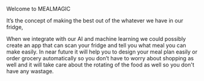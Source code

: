 Welcome to MEALMAGIC 

It’s the concept of making the best out of the whatever we have in our fridge, 

When we integrate with our AI and machine learning we could possibly create an app that can scan your fridge and tell you what meal you can make easily. In near future it will help you to design your meal plan easily or order grocery automatically so you don’t have to worry about shopping as well and it will take care about the rotating of the food as well so you don't have any wastage. 
